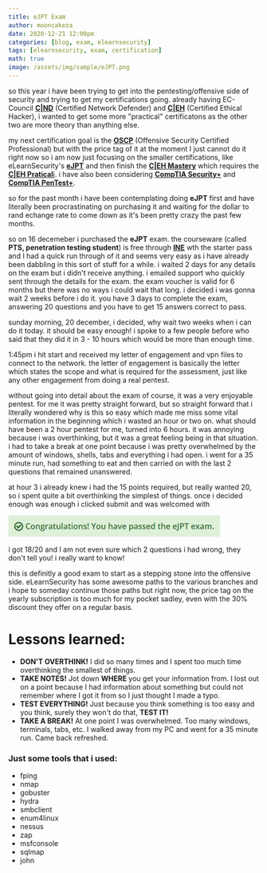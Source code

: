 ```yaml
---
title: eJPT Exam
author: mooncakeza
date: 2020-12-21 12:00pm
categories: [blog, exam, elearnsecurity]
tags: [elearnsecurity, exam, certification]
math: true
image: /assets/img/sample/eJPT.png
---
```

<p>
so this year i have been trying to get into the pentesting/offensive side of security and trying to get my certifications going. already having EC-Council <a href="https://www.eccouncil.org/programs/certified-network-security-course/"><b>C|ND</b></a> (Certified Network Defender) and <a href="https://www.eccouncil.org/programs/certified-ethical-hacker-ceh/"><b>C|EH</b></a> (Certified Ethical Hacker), i wanted to get some more "practical" certificatons as the other two are more theory than anything else.
</p>
<p>
my next certification goal is the <a href="https://www.offensive-security.com/pwk-oscpi/"><b>OSCP</b></a> (Offensive Security Certified Professional) but with the price tag of it at the moment I just cannot do it right now so i am now just focusing on the smaller certifications, like eLearnSecurity's <a href="https://elearnsecurity.com/product/ejpt-certification/"><b>eJPT</b></a> and then finish the <a href="https://www.eccouncil.org/programs/certified-ethical-hacker-ceh-master/"><b>C|EH Mastery</b></a> which requires the <a href="https://www.eccouncil.org/programs/certified-ethical-hacker-ceh-practical/"><b>C|EH Pratical</b>i</a>. i have also been considering <a href="https://www.comptia.org/certifications/security"><b>CompTIA Security+</b></a> and <a href="https://www.comptia.org/certifications/pentest"><b>CompTIA PenTest+</b></a>.
</p>
<p>
so for the past month i have been contemplating doing <b>eJPT</b> first and have literally been procrastinating on purchasing it and waiting for the dollar to rand echange rate to come down as it's been pretty crazy the past few months.
</p>
<p>
so on 16 decemeber i purchased the <b>eJPT</b> exam. the courseware (called <b>PTS, penetration testing student</b>) is free through <a href="https://ine.com/"><b>INE</b></a> wth the starter pass and I had a quick run through of it and seems very easy as i have already been dabbling in this sort of stuff for a while. i waited 2 days for any details on the exam but i didn't receive anything. i emailed support who quickly sent through the details for the exam.
the exam voucher is valid for 6 months but there was no ways i could wait that long. i decided i was gonna wait 2 weeks before i do it. you have 3 days to complete the exam, answering 20 questions and you have to get 15 answers correct to pass. 
</p>
<p>
sunday morning, 20 december, i decided, why wait two weeks when i can do it today. it should be easy enough! i spoke to a few people before who said that they did it in 3 - 10 hours which would be more than enough time.
</p>
<p>
1:45pm i hit start and received my letter of engagement and vpn files to connect to the network.
the letter of engagement is basically the letter which states the scope and what is required for the assessment, just like any other engagement from doing a real pentest.
</p>
<p>
without going into detail about the exam of course, it was a very enjoyable pentest. for me it was pretty straight forward, but so straight forward that i literally wondered why is this so easy which made me miss some vital information in the beginning which i wasted an hour or two on.
what should have been a 2 hour pentest for me, turned into 6 hours. it was annoying because i was overthinking, but it was a great feeling being in that situation. i had to take a break at one point because i was pretty overwhelmed by the amount of windows, shells, tabs and everything i had open. i went for a 35 minute run, had something to eat and then carried on with the last 2 questions that remained unanswered.
</p>
<p>
at hour 3 i already knew i had the 15 points required, but really wanted 20, so i spent quite a bit overthinking the simplest of things.
once i decided enough was enough i clicked submit and was welcomed with
<p>
<img src="/assets/img/sample/eJPTcongrats.png">
</p>
<p>
i got 18/20 and I am not even sure which 2 questions i had wrong, they don't tell you! i really want to know!
</p>
<p>
this is definitly a good exam to start as a stepping stone into the offensive side. eLearnSecurity has some awesome paths to the various branches and i hope to someday continue those paths but right now, the price tag on the yearly subscription is too much for my pocket sadley, even with the 30% discount they offer on a regular basis.
</p>
<h1>Lessons learned:</h1>
<ul>
<li><b>DON'T OVERTHINK!</b> I did so many times and I spent too much time overthinking the smallest of things.</li>
<li><b>TAKE NOTES!</b> Jot down <b>WHERE</b> you get your information from. I lost out on a point because I had information about something but could not remember where I got it from so I just thought I made a typo.</li>
<li><b>TEST EVERYTHING!</b> Just because you think something is too easy and you think, surely they won't do that, <b>TEST IT!</b></li>
<li><b>TAKE A BREAK!</b> At one point I was overwhelmed. Too many windows, terminals, tabs, etc. I walked away from my PC and went for a 35 minute run. Came back refreshed.</li>
</ul>
<h3>Just some tools that i used:</h3>
<ul>
<li>fping</li>
<li>nmap</li>
<li>gobuster</li>
<li>hydra</li>
<li>smbclient</li>
<li>enum4linux</li>
<li>nessus</li>
<li>zap</li>
<li>msfconsole</li>
<li>sqlmap</li>
<li>john</li>
</ul>

